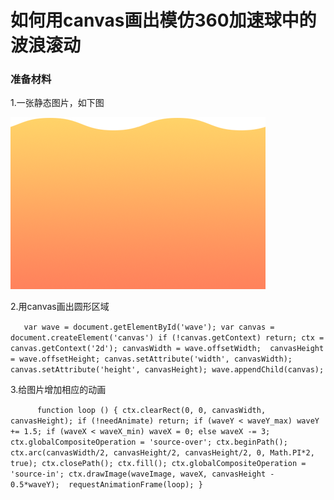 # 如何用canvas画出模仿360加速球中的波浪滚动
### 准备材料
1.一张静态图片，如下图

![alt text](/wave.png "波浪图")

2.用canvas画出圆形区域

`	var wave = document.getElementById('wave');
 	var canvas = document.createElement('canvas')
 	if (!canvas.getContext) return;
 	ctx = canvas.getContext('2d');
 	canvasWidth = wave.offsetWidth; 
 	canvasHeight = wave.offsetHeight;
	canvas.setAttribute('width', canvasWidth);
 	canvas.setAttribute('height', canvasHeight);
 	wave.appendChild(canvas);`
 
 3.给图片增加相应的动画
 
 `		function loop () {
		ctx.clearRect(0, 0, canvasWidth, canvasHeight);
		if (!needAnimate) return;
		if (waveY < waveY_max) waveY += 1.5;
		if (waveX < waveX_min) waveX = 0; else waveX -= 3;
	        ctx.globalCompositeOperation = 'source-over';
	        ctx.beginPath();
	        ctx.arc(canvasWidth/2, canvasHeight/2, canvasHeight/2, 0, Math.PI*2, true);
	        ctx.closePath();
	        ctx.fill();
	        ctx.globalCompositeOperation = 'source-in';
	        ctx.drawImage(waveImage, waveX, canvasHeight - 0.5*waveY); 
	        requestAnimationFrame(loop);
	        }`

